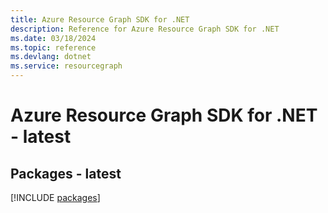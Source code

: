 ```yaml
---
title: Azure Resource Graph SDK for .NET
description: Reference for Azure Resource Graph SDK for .NET
ms.date: 03/18/2024
ms.topic: reference
ms.devlang: dotnet
ms.service: resourcegraph
---
```

# Azure Resource Graph SDK for .NET - latest
## Packages - latest
[!INCLUDE [packages](resource-graph-index.md)]